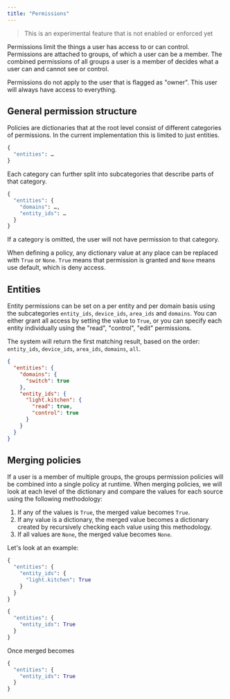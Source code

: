 ```yaml
---
title: "Permissions"
---
```


> This is an experimental feature that is not enabled or enforced yet

Permissions limit the things a user has access to or can control. Permissions are attached to groups, of which a user can be a member. The combined permissions of all groups a user is a member of decides what a user can and cannot see or control.

Permissions do not apply to the user that is flagged as "owner". This user  will always have access to everything.

## General permission structure

Policies are dictionaries that at the root level consist of different categories of permissions. In the current implementation this is limited to just entities.

```python
{
  "entities": …
}
```

Each category can further split into subcategories that describe parts of that category.

```python
{
  "entities": {
    "domains": …,
    "entity_ids": …
  }
}
```

If a category is omitted, the user will not have permission to that category.

When defining a policy, any dictionary value at any place can be replaced with `True` or `None`. `True` means that permission is granted and `None` means use default, which is deny access.

## Entities

Entity permissions can be set on a per entity and per domain basis using the subcategories `entity_ids`, `device_ids`, `area_ids` and `domains`. You can either grant all access by setting the value to `True`, or you can specify each entity individually using the "read", "control", "edit" permissions.

The system will return the first matching result, based on the order: `entity_ids`, `device_ids`, `area_ids`, `domains`, `all`.

```json
{
  "entities": {
    "domains": {
      "switch": true
    },
    "entity_ids": {
      "light.kitchen": {
        "read": true,
        "control": true
      }
    }
  }
}
```

## Merging policies

If a user is a member of multiple groups, the groups permission policies will be combined into a single policy at runtime. When merging policies, we will look at each level of the dictionary and compare the values for each source using the following methodology:

1. If any of the values is `True`, the merged value becomes `True`.
2. If any value is a dictionary, the merged value becomes a dictionary created by recursively checking each value using this methodology.
3. If all values are `None`, the merged value becomes `None`.

Let's look at an example:

```python
{
  "entities": {
    "entity_ids": {
      "light.kitchen": True
    }
  }
}
```

```python
{
  "entities": {
    "entity_ids": True
  }
}
```

Once merged becomes

```python
{
  "entities": {
    "entity_ids": True
  }
}
```
